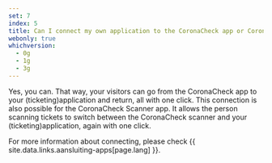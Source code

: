 ```yaml
---
set: 7
index: 5
title: Can I connect my own application to the CoronaCheck app or CoronaCheck Scanner app?
webonly: true
whichversion:
  - 0g
  - 1g
  - 3g
---
```

Yes, you can. That way, your visitors can go from the CoronaCheck app to your (ticketing)application and return, all with one click. This connection is also possible for the CoronaCheck Scanner app. It allows the person scanning tickets to switch between the CoronaCheck scanner and your (ticketing)application, again with one click.

For more information about connecting, please check {{ site.data.links.aansluiting-apps[page.lang] }}.
